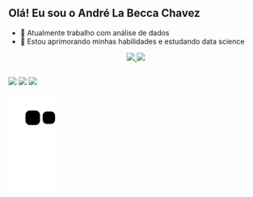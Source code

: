 ## Olá! Eu sou o André La Becca Chavez

- 🔭 Atualmente trabalho com análise de dados
- 🌱 Estou aprimorando minhas habilidades e estudando data science

 <div align="center">
  <a href="https://github.com/la-becca">
  <img height="180em" src="https://github-readme-stats.vercel.app/api?username=la-becca&show_icons=true&theme=tokyonight&include_all_commits=true&count_private=true"/>
  <img height="180em" src="https://github-readme-stats.vercel.app/api/top-langs/?username=la-becca&layout=compact&langs_count=7&theme=tokyonight"/>
</div>
   
  ##
  
<div>
  <a href = "mailto:delabecca@gmail.com"><img src="https://img.shields.io/badge/-Gmail-%23333?style=for-the-badge&logo=gmail&logoColor=white" target="_blank"></a>
  <a href="https://www.linkedin.com/in/andrelabecca" target="_blank"><img src="https://img.shields.io/badge/-LinkedIn-%230077B5?style=for-the-badge&logo=linkedin&logoColor=white" target="_blank"></a>
  <a href="https://www.kaggle.com/andrelabecca" target="_blank"><img src="https://img.shields.io/badge/Kaggle-20BEFF?style=for-the-badge&logo=Kaggle&logoColor=white" target="_blank"></a>
  
  ![Snake animation](https://github.com/la-becca/la-becca/blob/output/github-contribution-grid-snake.svg)
 
 </div>
